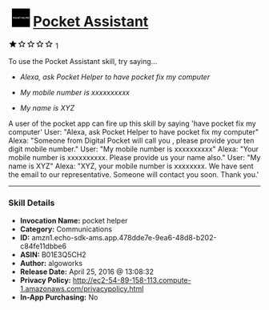 # &nbsp;<img src="skill_icon" alt="Pocket Assistant icon" width="36"> [Pocket Assistant](http://alexa.amazon.com/#skills/amzn1.echo-sdk-ams.app.478dde7e-9ea6-48d8-b202-c84fe11dbbe6)
![1 stars](../../images/ic_star_black_18dp_1x.png)![1 stars](../../images/ic_star_border_black_18dp_1x.png)![1 stars](../../images/ic_star_border_black_18dp_1x.png)![1 stars](../../images/ic_star_border_black_18dp_1x.png)![1 stars](../../images/ic_star_border_black_18dp_1x.png) 1

To use the Pocket Assistant skill, try saying...

* *Alexa, ask Pocket Helper to have pocket fix my computer*

* *My mobile number is xxxxxxxxxx*

* *My name is XYZ*

A user of the pocket app can fire up this skill by saying 'have pocket fix my computer'
User:  "Alexa, ask Pocket Helper to have pocket fix my computer"
Alexa: "Someone from Digital Pocket will call you , please provide your ten digit mobile number."
User:  "My mobile number is xxxxxxxxxx"
Alexa: "Your mobile number is xxxxxxxxxx.  Please provide us your  name also."
User: "My name is XYZ"
Alexa: "XYZ, your mobile number is xxxxxxxx.  We have sent the email to our representative. Someone will contact you soon. Thank you.'

***

### Skill Details

* **Invocation Name:** pocket helper
* **Category:** Communications
* **ID:** amzn1.echo-sdk-ams.app.478dde7e-9ea6-48d8-b202-c84fe11dbbe6
* **ASIN:** B01E3Q5CH2
* **Author:** algoworks
* **Release Date:** April 25, 2016 @ 13:08:32
* **Privacy Policy:** http://ec2-54-89-158-113.compute-1.amazonaws.com/privacypolicy.html
* **In-App Purchasing:** No
